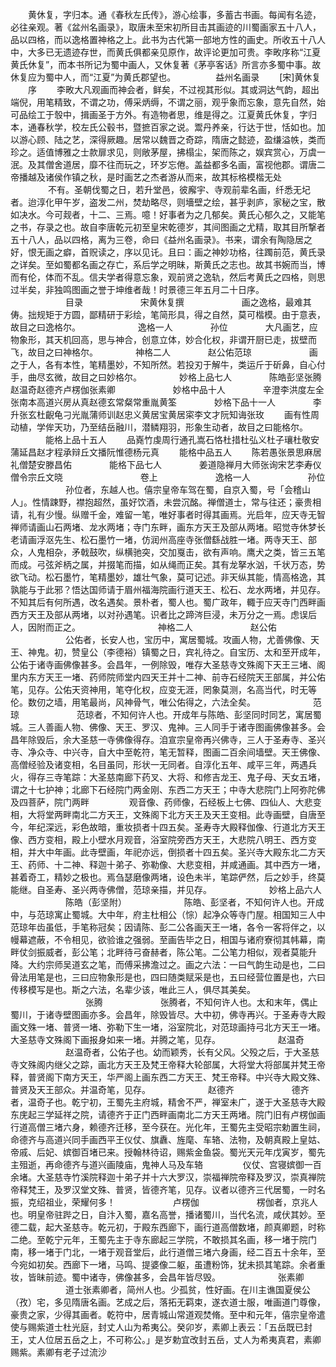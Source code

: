 <!-- { "loadSidebar": true } -->
　　黄休复，字归本。通《春秋左氏传》，游心绘事，多蓄古书画。每闻有名迹，必往亲观。著《盆州名画录》，取唐未至宋初所目击其画迹的川蜀画家五十八人，品以四格，而以逸格置神格之上。此书为古代第一部地方性的画史。所收五十八人中，大多已无遗迹存世，而黄氏俱都亲见原作，故评论更加可贵。李畋序称“江夏黄氏休复”，而本书所记为蜀中画人，又休复著《茅亭客话》所言亦多蜀中事。故休复应为蜀中人，而“江夏”为黄氏郡望也。
　　
　　益州名画录
　　[宋]黄休复
　　序
　　李畋大凡观画而神会者，鲜矣，不过视其形似。其或洞达气韵，超出端倪，用笔精致，不谓之功，傅采炳缛，不谓之丽，观乎象而忘象，意先自然，始可品绘工于彀中，揖画圣于方外。有造物者思，维是得之。江夏黄氏休复，字归本，通春秋学，校左氏公毂书，暨摭百家之说。鬻丹养亲，行达于世，恬如也。加以游心顾、陆之艺，深得厥趣。居常以魏晋之奇踪，隋唐之懿迹，盈缣溢帙，类而珍之。适值博雅之士款扉求见，则敞茅屋，拂榻尘，架而陈之，娱宾赏心，万虞一泯。及其僧舍道居，靡不往而玩之，环岁忘倦。盖益都多名画，富视他郡。谓唐二帝播越及诸侯作镇之秋，是时画艺之杰者游从而来，故其标格模楷无处
　　
　　不有。圣朝伐蜀之日，若升堂邑，彼廨宇、寺观前辈名画，纤悉无圮者。迨淳化甲午岁，盗发二州，焚劫略尽，则墻壁之绘，甚乎剥庐，家秘之宝，散如决水。今可觌者，十二、三焉。噫！好事者为之几郁矣。黄氏心郁久之，又能笔之书，存录之也。故自李唐乾元初至皇宋乾德岁，其间图画之尤精，取其目所撃者五十八人，品以四格，离为三卷，命曰《益州名画录》。书来，谓余有陶隐居之好，恨无画之癖，首贶读之，序以见讬。且曰：画之神妙功格，往躅前范，黄氏录之详矣。至如蜀都名画之存亡，系后学之明昧，斯黄氏之志也。故其书婉而当，博而有伦，体而不乱。信夫学者得意忘象，观前贤之逸轨，然后考黄氏之四格，则思过半矣，非独鸣图画之誉于坤维者哉！时景德三年五月二十日序。
　　
　　　　目录
　　
　　　　宋黄休复撰
　　
　　　　画之逸格，最难其俦。拙规矩于方圆，鄙精研于彩绘，笔简形具，得之自然，莫可楷模。由于意表，故目之曰逸格尔。
　　
　　　　逸格一人
　　　　孙位
　　　　大凡画艺，应物象形，其天机回高，思与神合，创意立体，妙合化权，非谓开厨已走，拔壁而飞，故目之曰神格尔。
　　　　神格二人
　　　　赵公佑范琼
　　
　　　　画之于人，各有本性，笔精墨妙，不知所然。若投刃于解牛，类运斤于斫鼻，自心付手，曲尽玄微，故目之曰妙格尔。
　　　　妙格上品七人
　　　　陈皓彭坚张腾赵温奇赵德齐卢楞伽张素卿
　　
　　　　妙格中品十人
　　　　辛澄李洪度左全张南本高道兴房从真赵德玄常粲常重胤黄筌
　　　　妙格下品十一人
　　　　李升张玄杜齯龟刁光胤蒲师训赵忠义黄居宝黄居寀李文才阮知诲张玫
　　画有性周动植，学侔天功，乃至结岳融川，潜鳞翔羽，形象生动者，故目之曰能格尔。
　　　　能格上品十五人
　　品嶤竹虔周行通孔嵩石恪杜措杜弘义杜子瓖杜敬安蒲延昌赵才程承辩丘文播阮惟德杨元真
　　能格中品五人
　　陈若愚张景思麻居礼僧楚安滕昌佑
　　　　能格下品七人
　　　　姜道隐禅月大师张询宋艺李寿仪僧令宗丘文晓
　　
　　
　　　　卷上
　　
　　　　逸格一人
　　
　　　　孙位
　　
　　　　孙位者，东越人也。僖宗皇帝车驾在蜀，自京入蜀，号「会稽山人」。性情踈野，襟抱超然，虽好饮酒，未尝沉酩。禅僧道士，常与往还；豪贵相请，礼有少慢。纵赠千金，难留一笔，唯好事者时得其画焉。光启年，应天寺无智禅师请画山石两堵、龙水两堵；寺门东畔，画东方天王及部从两堵。昭觉寺休梦长老请画浮沤先生、松石墨竹一堵，仿润州高座寺张僧繇战胜一堵。两寺天王、部众，人鬼相杂，矛戟鼓吹，纵横驰突，交加戛击，欲有声响。鹰犬之类，皆三五笔而成。弓弦斧柄之属，并掇笔而描，如从绳而正矣。其有龙拏水汹，千状万态，势欲飞动。松石墨竹，笔精墨妙，雄壮气象，莫可记述。非天纵其能，情高格逸，其孰能与于此邪？悟达国师请于眉州福海院画行道天王、松石、龙水两堵，并见存。不知其后有何所遇，改名遇矣。景朴者，蜀人也。蜀广政年，輙于应天寺门西畔画西方天王及部从两堵，以对孙遇笔。识者比之蹄涔巨浸，未万分之一焉。虑误后人，因附而正之。
　　
　　
　　　　神格二人
　　
　　　　赵公佑
　　
　　　　公佑者，长安人也，宝历中，寓居蜀城。攻画人物，尤善佛像、天王、神鬼。初，赞皇公（李德裕）镇蜀之日，宾礼待之。自宝历、太和至开成年，公佑于诸寺画佛像甚多。会昌年，一例除毁，唯存大圣慈寺文殊阁下天王三堵、阁里内东方天王一堵、药师院师堂内四天王并十二神、前寺石经院天王部属，并公佑笔，见存。公佑天资神用，笔夺化权，应变无涯，罔象莫测，名高当代，时无等伦。数仞之墙，用笔最尚，风神骨气，唯公佑得之，六法全矣。
　　
　　　　范琼
　　
　　　　范琼者，不知何许人也。开成年与陈皓、彭坚同时同艺，寓居蜀城。三人善画人物、佛像、天王、罗汉、鬼神。三人同手于诸寺图画佛像甚多。会昌年除毁后，余大圣慈一寺佛像得存。洎宣宗皇帝再兴佛寺，三人于圣寿寺、圣兴寺、净众寺、中兴寺，自大中至乾符，笔无暂释，图画二百余间墙壁。天王佛像、高僧经验及诸变相，名目虽同，形状一无同者。自淳化五年、咸平三年，两遇兵火，得存三寺笔踪：大圣慈南廊下药叉、大将、和修吉龙王、鬼子母、天女五堵，谓之十七护神；北廊下石经院门两金刚、东西二方天王；中寺大悲院门上阿弥陀佛及四菩萨，院门两畔
　　
　　观音像、药师像，石经板上七佛、四仙人、大悲变相，大将堂两畔南北二方天王，文殊阁下北方天王及天王变相。此寺画壁，自唐至今，年纪深远，彩色故暗，重妆损者十四五矣。圣寿寺大殿释伽像、行道北方天王像、西方变相，殿上小壁水月观音，浴室院旁西方天王，大悲院八明王、西方变相，并大中年画。此寺壁画，年祀亦远，倒损者十四五矣。圣兴寺大殿东北二方天王、药师、十二神、释迦十弟子、弥勒像、大悲变相，并咸通画。其中西方一堵，甚着奇工，精妙之极也。焉刍瑟磨像两堵，设色未半，笔踪俨然，后之妙手，终莫能继。自圣寿、圣兴两寺佛僧，范琼亲描，并见存。
　　
　　　　妙格上品六人
　　
　　　　陈皓（彭坚附）
　　
　　　　陈皓、彭坚者，不知何许人也。开成中，与范琼寓止蜀城。大中年，府主杜相公（悰）起净众等寺门屋。相国知三人中范琼年齿虽低，手笔称冠矣；因请陈、彭二公各画天王一堵，各令一客将伴之，以幔幕遮蔽，不令相见，欲验谁之强弱。至画告毕之日，相国与诸府寮彻其帏幕，南畔仗剑振威者，彭公笔；北畔待弓奋赫者，陈公笔。二公笔力相似，观者莫能升降。大约宗师吴道玄之笔，而傅采拂澹过之。画之六法：一曰气韵生动是也，二曰骨法用笔是也，三曰应物象形是也，四曰随类赋采是也，五曰经营位置是也，六曰传移模写是也。斯之六法，名辈少该，唯此三人，俱尽其美矣。
　　
　　
　　　　张腾
　　
　　　　张腾者，不知何许人也。太和末年，偶止蜀川，于诸寺壁图画亦多。会昌年，除毁皆尽。大中初，佛寺再兴。于圣寿寺大殿画文殊一堵、普贤一堵、弥勒下生一堵，浴室院北，对范琼画持弓北方天王一堵。大圣慈寺文殊阁下画报身如来一堵。并腾之笔，见存。
　　
　　　　赵温奇
　　
　　　　赵温奇者，公佑子也。幼而颖秀，长有父风。父殁之后，于大圣慈寺文殊阁内继父之踪，画北方天王及梵王帝释大轮部属，大将堂大将部属并梵王帝释，普贤阁下南方天王，华严阁上画东西二方天王、梵王帝释。中兴寺大殿文殊、普贤及天王部众。并温奇笔，见存。
　　
　　　　赵德齐
　　
　　　　德齐者，温奇子也。乾宁初，王蜀先主府城，精舍不严，禅室未广，遂于大圣慈寺大殿东庑起三学延祥之院，请德齐于正门西畔画南北二方天王两堵。院门旧有卢楞伽画行道高僧三堵六身，赖德齐迁移，至今获在。光化年，王蜀先主受昭宗勅置生祠，命德齐与高道兴同手画西平王仪仗、旗纛、旌麾、车辂、法物，及朝真殿上皇姑、帝戚、后妃、嫔御百堵已来。授翰林待诏，赐紫金鱼袋。蜀光天元年戊寅岁，蜀先主殂逝，再命德齐与道兴画陵庙，鬼神人马及车辂
　　
　　仪仗、宫寝嫔御一百余堵。大圣慈寺竹溪院释迦十弟子并十六大罗汉，崇福禅院帝释及罗汉，崇真禅院帝释梵王，及罗汉堂文殊、普贤，皆德齐笔，见存。议者以德齐三代居蜀，一时名振，克绍祖业，荣耀何多！
　　
　　　　卢楞伽
　　
　　　　楞伽者，京兆人也。明皇帝驻跸之日，自汴入蜀，嘉名高誉，播诸蜀川，当代名流，咸伏其妙。至德二载，起大圣慈寺。乾元初，于殿东西廊下，画行道高僧数堵，颜真卿题，时称二绝。至乾宁元年，王蜀先主于寺东廊起三学院，不敢损其名画，移一堵于院门南，移一堵于门北，一堵于观音堂后，此行道僧三堵六身画，经二百五十余年，至今宛如初矣。西廊下一堵，马鸣、提婆像二躯，虽遭粉饰，犹未损其笔踪。余者重妆，皆昧前迹。蜀中诸寺，佛像甚多，会昌年皆尽毁。
　　
　　　　张素卿
　　
　　　　道士张素卿者，简州人也。少孤贫，性好画。在川主谯国夏侯公（孜）宅，多见隋唐名画。艺成之后，落拓无羁束，遂衣道士服，唯画道门尊像，豪贵之家，少得其画者。乾符中，居青城山常道观焚脩。至中和元年，僖宗皇帝遣使与赐紫道士杜光庭，封丈人山为希夷公。癸卯岁，素卿上表云：「五岳既已封王，丈人位居五岳之上，不可称公。」是岁勅宜改封五岳，丈人为希夷真君，素卿赐紫。素卿有老子过流沙
　　
